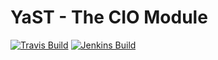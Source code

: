 # YaST - The CIO Module #

[![Travis Build](https://travis-ci.org/yast/yast-cio.svg?branch=master)](https://travis-ci.org/yast/yast-cio)
[![Jenkins Build](http://img.shields.io/jenkins/s/https/ci.opensuse.org/yast-cio-master.svg)](https://ci.opensuse.org/view/Yast/job/yast-cio-master/)

